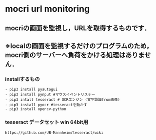 # mocri url monitoring
## mocriの画面を監視し，URLを取得するものです．
## ※localの画面を監視するだけのプログラムのため，mocri側のサーバーへ負荷をかける処理はありません．

### installするもの
    - pip3 install pyautogui
    - pip3 install pynput #マウスイベントリスナー
    - pip3 intall tesseract # OCRエンジン (文字認識from画像)
    - pip3 install pyocr #tesseractを動かす
    - pip3 install opencv-python
### tesseract データセット win 64bit用
    https://github.com/UB-Mannheim/tesseract/wiki